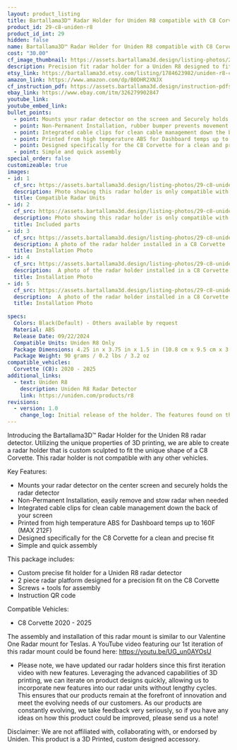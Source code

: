 ```yaml
---
layout: product_listing
title: Bartallama3D™ Radar Holder for Uniden R8 compatible with C8 Corvette
product_id: 29-c8-uniden-r8
product_id_int: 29
hidden: false
name: Bartallama3D™ Radar Holder for Uniden R8 compatible with C8 Corvette
cost: "30.00"
cf_image_thumbnail: https://assets.bartallama3d.design/listing-photos/29-c8-uniden-r8/1.jpg
description: Precision fit radar holder for a Uniden R8 designed to fit the C8 Corvette
etsy_link: https://bartallama3d.etsy.com/listing/1784623982/uniden-r8-corvette-c8-radar-holder-by
amazon_link: https://www.amazon.com/dp/B0DHR2XNJX
cf_instruction_pdf: https://assets.bartallama3d.design/instruction-pdfs/Bartallama3D-Radar-Holder-Assembly-Instructions.pdf
ebay_link: https://www.ebay.com/itm/326279902847
youtube_link: 
youtube_embed_link:
bullet_points:
  - point: Mounts your radar detector on the screen and Securely holds the radar detector
  - point: Non-Permanent Installation, rubber bumper prevents movement and enables easy removal for storage
  - point: Integrated cable clips for clean cable management down the back of your screen
  - point: Printed from high temperature ABS for Dashboard temps up to 160F (MAX 212F)
  - point: Designed specifically for the C8 Corvette for a clean and precise fit
  - point: Simple and quick assembly
special_order: false
customizeable: true
images:
- id: 1
  cf_src: https://assets.bartallama3d.design/listing-photos/29-c8-uniden-r8/21.jpg
  description: Photo showing this radar holder is only compatible with the Uniden R8 Radar
  title: Compatible Radar Units
- id: 2
  cf_src: https://assets.bartallama3d.design/listing-photos/29-c8-uniden-r8/22.jpg
  description: Photo showing this radar holder is only compatible with the C8 Corvette
  title: Included parts
- id: 3
  cf_src: https://assets.bartallama3d.design/listing-photos/29-c8-uniden-r8/31.jpg
  description: A photo of the radar holder installed in a C8 Corvette
  title: Installation Photo
- id: 4
  cf_src: https://assets.bartallama3d.design/listing-photos/29-c8-uniden-r8/32.jpg
  description:  A photo of the radar holder installed in a C8 Corvette
  title: Installation Photo
- id: 5
  cf_src: https://assets.bartallama3d.design/listing-photos/29-c8-uniden-r8/33.jpg
  description:  A photo of the radar holder installed in a C8 Corvette
  title: Installation Photo
  
specs:
  Colors: Black(Default) - Others available by request 
  Material: ABS
  Release Date: 09/22/2024
  Compatible Units: Uniden R8 Only
  Package Dimensions: 4.25 in x 3.75 in x 1.5 in (10.8 cm x 9.5 cm x 3.8cm) [HxWxD]
  Package Weight: 90 grams / 0.2 lbs / 3.2 oz
compatible_vehicles:
  Corvette (C8): 2020 - 2025
additional_links:
  - text: Uniden R8
    description: Uniden R8 Radar Detector
    link: https://uniden.com/products/r8
revisions:
  - version: 1.0
    change_log: Initial release of the holder. The features found on this holder are derived from our Tesla Radar Holder which has undergone 3 iterations. 
---
```


Introducing the Bartallama3D™ Radar Holder for the Uniden R8 radar detector. Utilizing the unique properties of 3D printing, we are able to create a radar holder that is custom sculpted to fit the unique shape of a C8 Corvette. This radar holder is not compatible with any other vehicles. 

Key Features:
- Mounts your radar detector on the center screen and securely holds the radar detector
- Non-Permanent Installation, easily remove and stow radar when needed
- Integrated cable clips for clean cable management down the back of your screen
- Printed from high temperature ABS for Dashboard temps up to 160F (MAX 212F)
- Designed specifically for the C8 Corvette for a clean and precise fit
- Simple and quick assembly

This package includes:
- Custom precise fit holder for a Uniden R8 radar detector
- 2 piece radar platform designed for a precision fit on the C8 Corvette
- Screws + tools for assembly
- Instruction QR code

Compatible Vehicles:
- C8 Corvette 2020 - 2025

The assembly and installation of this radar mount is similar to our Valentine One Radar mount for Teslas. A YouTube video featuring our 1st iteration of this radar mount could be found here: https://youtu.be/UG_un0AYOsU

* Please note, we have updated our radar holders since this first iteration video with new features. Leveraging the advanced capabilities of 3D printing, we can iterate on product designs quickly, allowing us to incorporate new features into our radar units without lengthy cycles. This ensures that our products remain at the forefront of innovation and meet the evolving needs of our customers. As our products are constantly evolving, we take feedback very seriously, so if you have any ideas on how this product could be improved, please send us a note!

Disclaimer: We are not affiliated with, collaborating with, or endorsed by Uniden. This product is a 3D Printed, custom designed accessory.